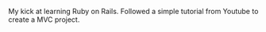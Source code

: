 My kick at learning Ruby on Rails.
Followed a simple tutorial from Youtube to create a MVC project.
